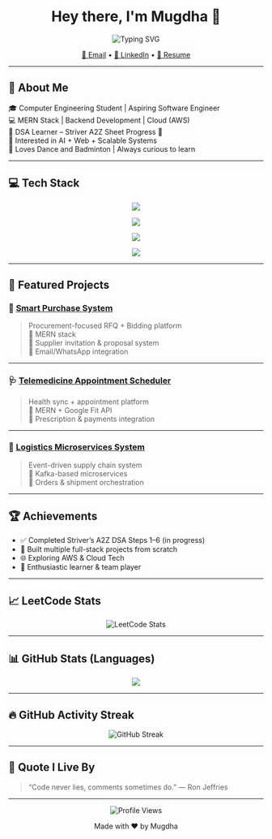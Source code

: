 <!-- Mugdha's GitHub Profile README -->

<!-- Banner -->
<!--
<p align="center">
  <img src="https://github.com/YOUR-USERNAME/YOUR-USERNAME/assets/banner.png" alt="Mugdha Banner" width="100%"/>
</p>
-->

<h1 align="center">Hey there, I'm Mugdha 🚀</h1>

<!-- Animated Typing SVG -->
<p align="center">
  <img src="https://readme-typing-svg.demolab.com?font=Fira+Code&size=20&duration=3000&pause=1000&color=58A6FF&center=true&vCenter=true&width=500&lines=Full+Stack+Developer;MERN+Stack+%7C+Backend+Focused;Problem+Solver+%7C+Learner+%7C+Builder" alt="Typing SVG" />
</p>

<!-- Contact -->
<p align="center">
  <a href="mailto:mugdha.dharma@gmail.com">📧 Email</a> •
  <a href="https://www.linkedin.com/in/mugdha-dharmadhikari-389126289/">💼 LinkedIn</a> •
  <a href="https://drive.google.com/file/d/1i7plnNNsO-tg4xt4oGBafJTidqxVfvF-/view?usp=sharing">📄 Resume</a>
</p>

---

## 🧠 About Me

🎓 Computer Engineering Student | Aspiring Software Engineer  
💻 MERN Stack | Backend Development | Cloud (AWS)  
🧩 DSA Learner – Striver A2Z Sheet Progress 🚀  
📌 Interested in AI + Web + Scalable Systems  
🏸 Loves Dance and Badminton | Always curious to learn  

---

## 💻 Tech Stack

<!-- Languages -->
<p align="center">
  <img src="https://skillicons.dev/icons?i=cpp,java,python,js,html,css" />
</p>

<!-- Backend & DB -->
<p align="center">
  <img src="https://skillicons.dev/icons?i=nodejs,express,mongodb,postgres,mysql" />
</p>

<!-- Frontend -->
<p align="center">
  <img src="https://skillicons.dev/icons?i=react,vite,bootstrap,tailwind" />
</p>

<!-- Cloud & Tools -->
<p align="center">
  <img src="https://skillicons.dev/icons?i=aws,docker,kafka" />
</p>

---

## 🌟 Featured Projects

### 🛒 [Smart Purchase System](https://github.com/Mugdha2604/smart-purchase-system)
> Procurement-focused RFQ + Bidding platform  
🔹 MERN stack  
🔹 Supplier invitation & proposal system  
🔹 Email/WhatsApp integration  

---

### 🩺 [Telemedicine Appointment Scheduler](https://github.com/Mugdha2604/telemedicine-scheduler)
> Health sync + appointment platform  
🔹 MERN + Google Fit API  
🔹 Prescription & payments integration  

---

### 🚚 [Logistics Microservices System](https://github.com/Mugdha2604/logistics-system)
> Event-driven supply chain system  
🔹 Kafka-based microservices  
🔹 Orders & shipment orchestration  

---

## 🏆 Achievements

- ✅ Completed Striver’s A2Z DSA Steps 1–6 (in progress)  
- 🚀 Built multiple full-stack projects from scratch  
- 🌐 Exploring AWS & Cloud Tech  
- 🏸 Enthusiastic learner & team player  

---

## 📈 LeetCode Stats

<p align="center">
  <img src="https://leetcard.jacoblin.cool/Mugdhaaaa?theme=dark&font=Fira+Code&ext=activity" alt="LeetCode Stats" />
</p>

---

## 📊 GitHub Stats (Languages)

<p align="center">
  <img src="https://github-readme-stats.vercel.app/api/top-langs/?username=Mugdha2604&layout=compact&theme=radical&langs_count=6" />
</p>

---

## 🔥 GitHub Activity Streak

<p align="center">
  <img src="https://github-readme-streak-stats.herokuapp.com/?user=Mugdha2604&theme=tokyonight" alt="GitHub Streak" />
</p>

---

## 🧠 Quote I Live By
> “Code never lies, comments sometimes do.” — Ron Jeffries  

---

<p align="center">
  <img src="https://komarev.com/ghpvc/?username=YOUR-USERNAME&style=flat-square&color=blue" alt="Profile Views" />
</p>

<p align="center">Made with ❤ by Mugdha</p>
